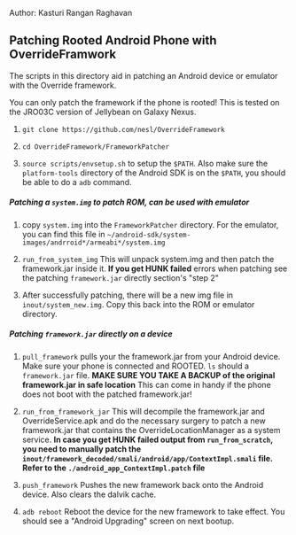 Author: Kasturi Rangan Raghavan

Patching Rooted Android Phone with OverrideFramwork
---------------------------------------------------

The scripts in this directory aid in patching an Android device or emulator
with the Override framework.

You can only patch the framework if the phone is rooted! This is tested on
the JRO03C version of Jellybean on Galaxy Nexus.

1.  `git clone https://github.com/nesl/OverrideFramework`

2.  `cd OverrideFramework/FrameworkPatcher`

3.  `source scripts/envsetup.sh` to setup the `$PATH`.
    Also make sure the `platform-tools` directory of the Android SDK is on
    the `$PATH`, you should be able to do a `adb` command.

##### Patching a `system.img` to patch ROM, can be used with emulator

1.  copy `system.img` into the `FrameworkPatcher` directory. For the
    emulator, you can find this file in 
    `~/android-sdk/system-images/andrroid*/armeabi*/system.img`

2.  `run_from_system_img` This will unpack system.img and then patch
    the framework.jar inside it. **If you get HUNK failed** errors
    when patching see the patching `framework.jar` directly section's
    "step 2"

3.  After successfully patching, there will be a new img file in
    `inout/system_new.img`. Copy this back into the ROM or emulator
    directory.


##### Patching `framework.jar` directly on a device

1.  `pull_framework` pulls your the framework.jar from your Android device. Make sure your phone is connected and ROOTED. `ls` should a `framework.jar` file. **MAKE SURE YOU TAKE A BACKUP of the original framework.jar in safe location** This can come in handy if the phone does not boot with the patched framework.jar!

2.  `run_from_framework_jar` This will decompile the framework.jar
    and OverrideService.apk and do the necessary surgery to patch a new
    framework.jar that contains the OverrideLocationManager as a system
    service. **In case you get HUNK failed output from `run_from_scratch`,
    you need to manually patch the
    `inout/framework_decoded/smali/android/app/ContextImpl.smali` file.
    Refer to the `./android_app_ContextImpl.patch` file**

3.  `push_framework` Pushes the new framework back onto the Android device.
   Also clears the dalvik cache.

4.  `adb reboot` Reboot the device for the new framework to take effect.
    You should see a "Android Upgrading" screen on next bootup.
